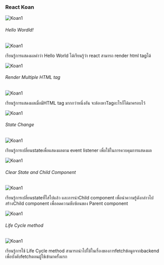 ### React Koan

![Koan1](images/runTest.png)

###### Hello Wordld!

![Koan1](images/01.png)

  เรียนรู้การแสดงผลคำว่า Hello World ได้เรียนรู้ว่า react สามารถ render html tagได้

![Koan1](images/01raw.png)

###### Render Multiple HTML tag

![Koan1](images/02.png)

  เรียนรู้การแสดงผลเมื่อมีHTML tag มากกว่าหนึ่งอัน จะต้องหาTagอะไรก็ได้มาครอบไว้

![Koan1](images/02raw.png)

###### State Change

![Koan1](images/03.png)

  เรียนรู้การเปลี่ยนstateเพื่อแสดงผลตาม event listener เพื่อใช้ในการควบคุมการแสดงผล

![Koan1](images/03raw.png)

###### Clear State and Child Component

![Koan1](images/05.png)

  เรียนรู้การเปลี่ยนstateที่ใส่ไปแล้ว และการนำChild component เพื่อนำความรู้ดังกล่าวไปสร้างChild component เพื่อลดความซับซ้อนของ Parent component

![Koan1](images/05raw.png)

###### Life Cycle method

![Koan1](images/07.png)

  เรียนรู้การใช้ Life Cycle method สามารถนำไปใช้ในเรื่องของการfetchข้อมูลจากbackend เพื่อบังคับfetchตอนผู้ใช้เข้ามาครั้งแรก




